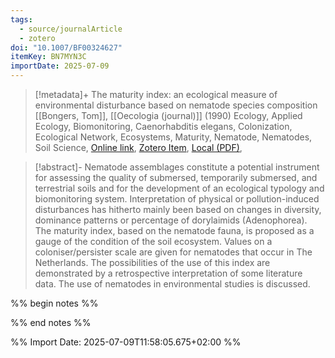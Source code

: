 ```yaml
---
tags:
  - source/journalArticle
  - zotero
doi: "10.1007/BF00324627"
itemKey: BN7MYN3C
importDate: 2025-07-09
---
```

>[!metadata]+
> The maturity index: an ecological measure of environmental disturbance based on nematode species composition
> [[Bongers, Tom]], 
> [[Oecologia (journal)]] (1990)
> Ecology, Applied Ecology, Biomonitoring, Caenorhabditis elegans, Colonization, Ecological Network, Ecosystems, Maturity, Nematode, Nematodes, Soil Science, 
> [Online link](https://doi.org/10.1007/BF00324627), [Zotero Item](zotero://select/library/items/BN7MYN3C), [Local (PDF)](file://C:/Users/aburg/Documents/references/zotero/storage/TSA35S9F/Bongers1990_maturityindex.pdf), 

>[!abstract]-
>Nematode assemblages constitute a potential instrument for assessing the quality of submersed, temporarily submersed, and terrestrial soils and for the development of an ecological typology and biomonitoring system. Interpretation of physical or pollution-induced disturbances has hitherto mainly been based on changes in diversity, dominance patterns or percentage of dorylaimids (Adenophorea). The maturity index, based on the nematode fauna, is proposed as a gauge of the condition of the soil ecosystem. Values on a coloniser/persister scale are given for nematodes that occur in The Netherlands. The possibilities of the use of this index are demonstrated by a retrospective interpretation of some literature data. The use of nematodes in environmental studies is discussed.

%% begin notes %%

%% end notes %%

%% Import Date: 2025-07-09T11:58:05.675+02:00 %%
